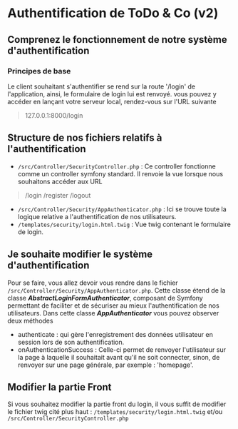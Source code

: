 # Authentification de ToDo & Co (v2)
## Comprenez le fonctionnement de notre système d'authentification


### Principes de base

Le client souhaitant s'authentifier se rend sur la route '/login' de l'application, ainsi, le formulaire de login lui est renvoyé. vous pouvez y accéder en lançant votre serveur local, rendez-vous sur l'URL suivante
>127.0.0.1:8000/login
>
## Structure de nos fichiers relatifs à l'authentification
- `/src/Controller/SecurityController.php` : Ce controller fonctionne comme un controller symfony standard. Il renvoie la vue lorsque nous souhaitons accéder aux URL
>/login
>/register
>/logout
- `/src/Controller/Security/AppAuthenticator.php` : Ici se trouve toute la logique relative a l'authentification de nos utilisateurs.
 - `/templates/security/login.html.twig` : Vue twig contenant le formulaire de login.
 
## Je souhaite modifier le système d'authentification

Pour se faire, vous allez devoir vous rendre dans le fichier `/src/Controller/Security/AppAuthenticator.php`. Cette classe étend de la classe ***AbstractLoginFormAuthenticator***, composant de Symfony permettant de faciliter et de sécuriser au mieux l'authentification de nos utilisateurs. Dans cette classe ***AppAuthenticator*** vous pouvez observer deux méthodes 

- authenticate : qui gère l'enregistrement des données utilisateur en session lors de son authentification.
- onAuthenticationSuccess : Celle-ci permet de renvoyer l'utilisateur sur la page à laquelle il souhaitait avant qu'il ne soit connecter, sinon, de renvoyer sur une page générale, par exemple : 'homepage'.

## Modifier la partie Front
Si vous souhaitez modifier la partie front du login, il vous suffit de modifier le fichier twig cité plus haut : `/templates/security/login.html.twig` et/ou `/src/Controller/SecurityController.php` 